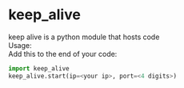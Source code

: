 # keep_alive

keep alive is a python module that hosts code  
Usage:  
Add this to the end of your code:

```Python
import keep_alive
keep_alive.start(ip=<your ip>, port=<4 digits>)
```
